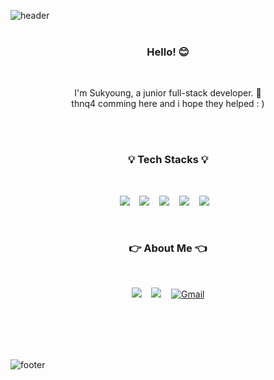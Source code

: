 ![header](https://capsule-render.vercel.app/api?type=wave&color=gradient&height=300&section=header&text=Ericabyss&fontSize=80&animation=twinkling&verticalAlign=top)
<br /><br />

<h3 align="center">Hello! 😊</h3><br />
<p align="center">
I'm Sukyoung, a junior full-stack developer. 🐥<br />
thnq4 comming here and i hope they helped : )<br />
</p>
   <br/><br/>

<h3 align="center">💡 Tech Stacks 💡</h3><br />

<p align="center">
<img src="https://img.shields.io/badge/HTML5-E34F26?style=flat-square&logo=HTML5&logoColor=white"/>&nbsp;&nbsp;&nbsp;
<img src="https://img.shields.io/badge/CSS-1572B6?style=flat-square&logo=CSS3&logoColor=white"/>&nbsp;&nbsp;&nbsp;
<img src="https://img.shields.io/badge/JavaScript-F7DF1E?style=flat-square&logo=JavaScript&logoColor=white"/>&nbsp;&nbsp;&nbsp;
<img src="https://img.shields.io/badge/React-61DAFB?style=flat-square&logo=React&logoColor=white"/>&nbsp;&nbsp;&nbsp;
<img src="https://img.shields.io/badge/TypeScript-3178C6?style=flat-square&logo=TypeScript&logoColor=white"/>&nbsp;&nbsp;&nbsp;
</p>

<br />
<h3 align="center">👉 About Me 👈</h3><br />

<p align="center">
<img src="https://img.shields.io/badge/Github-181717?style=flat-square&logo=Github&logoColor=white" href="https://github.com/ericabyss" />&nbsp;&nbsp;&nbsp;
<img src="https://img.shields.io/badge/Blog-ff5722?style=flat-square&logo=Blogger&logoColor=white" href="https://trond-soo.tistory.com/" />&nbsp;&nbsp;&nbsp;
<a href="mailto:trond746@gmail.com"><img src="https://img.shields.io/badge/Gmail-D14836?style=flat-square&logo=gmail&logoColor=white"  alt="Gmail" /></a>

</p>
<br /><br /><br /><br/>

![footer](https://capsule-render.vercel.app/api?type=soft&color=gradient&height=100&section=footer&text=%20&fontSize=90)
